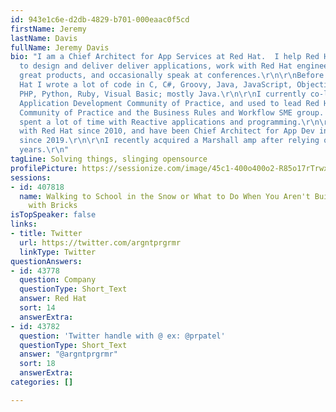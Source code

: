 ```yaml
---
id: 943e1c6e-d2db-4829-b701-000eaac0f5cd
firstName: Jeremy
lastName: Davis
fullName: Jeremy Davis
bio: "I am a Chief Architect for App Services at Red Hat.  I help Red Hat's customers
  to design and deliver deliver applications, work with Red Hat engineers to create
  great products, and occasionally speak at conferences.\r\n\r\nBefore joining Red
  Hat I wrote a lot of code in C, C#, Groovy, Java, JavaScript, Objective-C, Perl,
  PHP, Python, Ruby, Visual Basic; mostly Java.\r\n\r\nI currently co-lead Red Hat’s
  Application Development Community of Practice, and used to lead Red Hat's Microservices
  Community of Practice and the Business Rules and Workflow SME group.  I’ve recently
  spent a lot of time with Reactive applications and programming.\r\n\r\nI’ve been
  with Red Hat since 2010, and have been Chief Architect for App Dev in the Southeast
  since 2019.\r\n\r\nI recently acquired a Marshall amp after relying on Fenders for
  years.\r\n"
tagLine: Solving things, slinging opensource
profilePicture: https://sessionize.com/image/45c1-400o400o2-R85o17rTrwxVbJVq7916sc.jpg
sessions:
- id: 407818
  name: Walking to School in the Snow or What to Do When You Aren't Building Bridges
    with Bricks
isTopSpeaker: false
links:
- title: Twitter
  url: https://twitter.com/argntprgrmr
  linkType: Twitter
questionAnswers:
- id: 43778
  question: Company
  questionType: Short_Text
  answer: Red Hat
  sort: 14
  answerExtra: 
- id: 43782
  question: 'Twitter handle with @ ex: @prpatel'
  questionType: Short_Text
  answer: "@argntprgrmr"
  sort: 18
  answerExtra: 
categories: []

---
```

